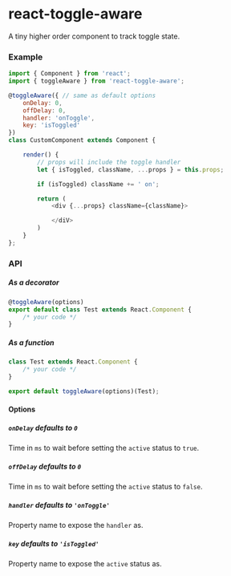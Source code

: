 # react-toggle-aware

A tiny higher order component to track toggle state.

### Example
```js
import { Component } from 'react';
import { toggleAware } from 'react-toggle-aware';

@toggleAware({ // same as default options
    onDelay: 0,
    offDelay: 0,
    handler: 'onToggle',
    key: 'isToggled'
})
class CustomComponent extends Component {

    render() {
        // props will include the toggle handler
        let { isToggled, className, ...props } = this.props;

        if (isToggled) className += ' on';

        return (
            <div {...props} className={className}>

            </diV>
        )
    }
};
```

### API

##### As a decorator
```js
@toggleAware(options)
export default class Test extends React.Component {
    /* your code */
}
```

##### As a function

```js
class Test extends React.Component {
    /* your code */
}

export default toggleAware(options)(Test);
```
#### Options

##### `onDelay` defaults to `0`
Time in `ms` to wait before setting the `active` status to `true`.

##### `offDelay` defaults to `0`
Time in `ms` to wait before setting the `active` status to `false`.

##### `handler` defaults to `'onToggle'`
Property name to expose the `handler` as.

##### `key` defaults to `'isToggled'`
Property name to expose the `active` status as.
